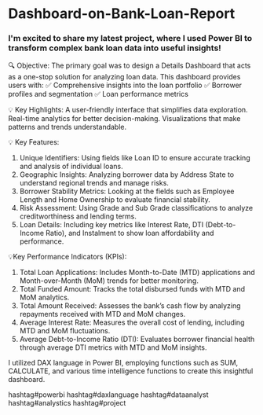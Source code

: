 # Dashboard-on-Bank-Loan-Report

### I'm excited to share my latest project, where I used Power BI to transform complex bank loan data into useful insights!

🔍 Objective:
The primary goal was to design a Details Dashboard that acts as a one-stop solution for analyzing loan data. This dashboard provides users with:
✅ Comprehensive insights into the loan portfolio
✅ Borrower profiles and segmentation
✅ Loan performance metrics

💡 Key Highlights:
A user-friendly interface that simplifies data exploration.
Real-time analytics for better decision-making.
Visualizations that make patterns and trends understandable.

💡 Key Features:
1. Unique Identifiers: Using fields like Loan ID to ensure accurate tracking and analysis of individual loans.
2. Geographic Insights: Analyzing borrower data by Address State to understand regional trends and manage risks.
3. Borrower Stability Metrics: Looking at the fields such as Employee Length and Home Ownership to evaluate financial stability.
4. Risk Assessment: Using Grade and Sub Grade classifications to analyze creditworthiness and lending terms.
5. Loan Details: Including key metrics like Interest Rate, DTI (Debt-to-Income Ratio), and Instalment to show loan affordability and performance.

💡Key Performance Indicators (KPIs):
1. Total Loan Applications: Includes Month-to-Date (MTD) applications and Month-over-Month (MoM) trends for better monitoring.
2. Total Funded Amount: Tracks the total disbursed funds with MTD and MoM analytics.
3. Total Amount Received: Assesses the bank’s cash flow by analyzing repayments received with MTD and MoM changes.
4. Average Interest Rate: Measures the overall cost of lending, including MTD and MoM fluctuations.
5. Average Debt-to-Income Ratio (DTI): Evaluates borrower financial health through average DTI metrics with MTD and MoM insights.

I utilized DAX language in Power BI, employing functions such as SUM, CALCULATE, and various time intelligence functions to create this insightful dashboard.

hashtag#powerbi hashtag#daxlanguage hashtag#dataanalyst hashtag#analystics hashtag#project
